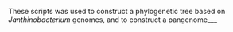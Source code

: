 These scripts was used to construct a phylogenetic tree based on _Janthinobacterium_ genomes, and to construct a pangenome___
